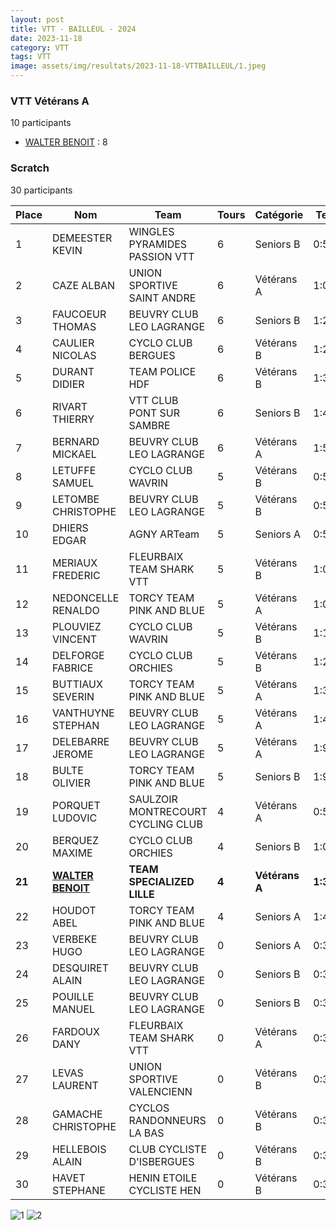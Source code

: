 ```yaml
---
layout: post
title: VTT - BAILLEUL - 2024
date: 2023-11-18
category: VTT
tags: VTT
image: assets/img/resultats/2023-11-18-VTTBAILLEUL/1.jpeg
---
```


### VTT Vétérans A
10 participants
- [WALTER BENOIT](https://teamspecializedlille.github.io/works/walterbenoit) : 8

### Scratch
30 participants

| Place | Nom | Team | Tours | Catégorie | Temps |
|---|---|---|---|---|---|
| 1 | DEMEESTER KEVIN | WINGLES PYRAMIDES PASSION VTT | 6 | Seniors B | 0:57:21 | 
| 2 | CAZE ALBAN | UNION SPORTIVE SAINT ANDRE | 6 | Vétérans A | 1:0:33 | 
| 3 | FAUCOEUR THOMAS | BEUVRY CLUB LEO LAGRANGE | 6 | Seniors B | 1:2:6 | 
| 4 | CAULIER NICOLAS | CYCLO CLUB BERGUES | 6 | Vétérans B | 1:2:16 | 
| 5 | DURANT DIDIER | TEAM POLICE HDF | 6 | Vétérans B | 1:3:50 | 
| 6 | RIVART THIERRY | VTT  CLUB PONT SUR SAMBRE | 6 | Seniors B | 1:4:52 | 
| 7 | BERNARD MICKAEL | BEUVRY CLUB LEO LAGRANGE | 6 | Vétérans A | 1:5:54 | 
| 8 | LETUFFE SAMUEL | CYCLO CLUB WAVRIN | 5 | Vétérans B | 0:57:20 | 
| 9 | LETOMBE CHRISTOPHE | BEUVRY CLUB LEO LAGRANGE | 5 | Vétérans B | 0:58:53 | 
| 10 | DHIERS EDGAR | AGNY ARTeam | 5 | Seniors A | 0:59:39 | 
| 11 | MERIAUX FREDERIC | FLEURBAIX TEAM SHARK VTT | 5 | Vétérans B | 1:0:14 | 
| 12 | NEDONCELLE RENALDO | TORCY TEAM PINK AND BLUE | 5 | Vétérans A | 1:0:17 | 
| 13 | PLOUVIEZ VINCENT | CYCLO CLUB WAVRIN | 5 | Vétérans B | 1:1:41 | 
| 14 | DELFORGE FABRICE | CYCLO CLUB ORCHIES | 5 | Vétérans B | 1:2:0 | 
| 15 | BUTTIAUX SEVERIN | TORCY TEAM PINK AND BLUE | 5 | Vétérans A | 1:3:5 | 
| 16 | VANTHUYNE STEPHAN | BEUVRY CLUB LEO LAGRANGE | 5 | Vétérans A | 1:4:10 | 
| 17 | DELEBARRE JEROME | BEUVRY CLUB LEO LAGRANGE | 5 | Vétérans A | 1:9:25 | 
| 18 | BULTE OLIVIER | TORCY TEAM PINK AND BLUE | 5 | Seniors B | 1:9:48 | 
| 19 | PORQUET LUDOVIC | SAULZOIR MONTRECOURT CYCLING CLUB | 4 | Vétérans A | 0:57:40 | 
| 20 | BERQUEZ MAXIME | CYCLO CLUB ORCHIES | 4 | Seniors B | 1:0:28 | 
| **21** | **[WALTER BENOIT](https://teamspecializedlille.github.io/works/walterbenoit)** | **TEAM SPECIALIZED LILLE** | **4** | **Vétérans A** | **1:3:57** | 
| 22 | HOUDOT ABEL | TORCY TEAM PINK AND BLUE | 4 | Seniors A | 1:4:34 | 
| 23 | VERBEKE HUGO | BEUVRY CLUB LEO LAGRANGE | 0 | Seniors A | 0:38:53 | 
| 24 | DESQUIRET ALAIN | BEUVRY CLUB LEO LAGRANGE | 0 | Seniors B | 0:38:53 | 
| 25 | POUILLE MANUEL | BEUVRY CLUB LEO LAGRANGE | 0 | Seniors B | 0:38:53 | 
| 26 | FARDOUX DANY | FLEURBAIX TEAM SHARK VTT | 0 | Vétérans A | 0:38:53 | 
| 27 | LEVAS LAURENT | UNION SPORTIVE VALENCIENN | 0 | Vétérans B | 0:38:53 | 
| 28 | GAMACHE CHRISTOPHE | CYCLOS RANDONNEURS LA BAS | 0 | Vétérans B | 0:38:53 | 
| 29 | HELLEBOIS ALAIN | CLUB CYCLISTE D'ISBERGUES | 0 | Vétérans B | 0:38:53 | 
| 30 | HAVET STEPHANE | HENIN ETOILE CYCLISTE HEN | 0 | Vétérans B | 0:38:53 | 

![1](http://teamspecializedlille.github.io/assets/img/resultats/2023-11-18-VTTBAILLEUL/1.jpeg)
![2](http://teamspecializedlille.github.io/assets/img/resultats/2023-11-18-VTTBAILLEUL/2.jpeg)

